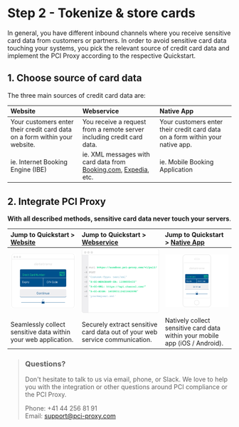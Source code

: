 # Step 2 - Tokenize & store cards

In general, you have different inbound channels where you receive sensitive card data from customers or partners. In order to avoid sensitive card data touching your systems, you pick the relevant source of credit card data and implement the PCI Proxy according to the respective Quickstart.

## 1. Choose source of card data

The three main sources of credit card data are:

| Website | Webservice | Native App |
| :--- | :--- | :--- |
| Your customers enter their credit card data on a form within your website. | You receive a request from a remote server including credit card data. | Your customers enter their credit card data on a form within your native app. |
| ie. Internet Booking Engine \(IBE\) | ie. XML messages with card data from [Booking.com](https://www.booking.com), [Expedia](https://www.expedia.com/), etc. | ie. Mobile Booking Application |

## 2. Integrate PCI Proxy

**With all described methods, sensitive card data never touch your servers**.

| Jump to Quickstart &gt; [**Website**](website-tokenization/) | Jump to Quickstart &gt; [**Webservice**](filter-payloads.md) | Jump to Quickstart &gt; [**Native App**](../resources/xml-alias-gateway.md) |
| :--- | :--- | :--- |
| ![](../.gitbook/assets/website.png) | ![](../.gitbook/assets/webservice.png) | ![](../.gitbook/assets/app.png) |
| Seamlessly collect sensitive data within your web application. | Securely extract sensitive card data out of your web service communication. | Natively collect sensitive card data within your mobile app \(iOS / Android\). |

> ### Questions?
>
> Don't hesitate to talk to us via email, phone, or Slack. We love to help you with the integration or other questions around PCI compliance or the PCI Proxy.
>
> Phone: +41 44 256 81 91  
> Email: [support@pci-proxy.com](mailto:support@pci-proxy.com)

